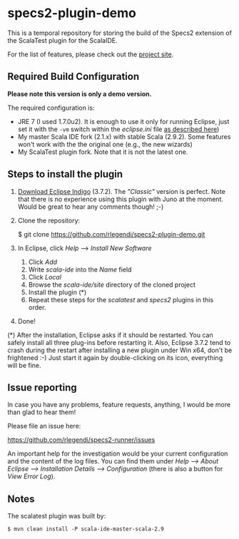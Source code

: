 # specs2-plugin-demo #

This is a temporal repository for storing the build of the Specs2 extension of the ScalaTest plugin for the ScalaIDE.

For the list of features, please check out the [project site][projectSite].

## Required Build Configuration ##
**Please note this version is only a demo version.**

The required configuration is:

* JRE 7 (I used 1.7.0u2). It is enough to use it only for running Eclipse, just set it with the `-vm` switch within the *eclipse.ini* file [as described here][eclipseIni])
* My master Scala IDE fork (2.1.x) with stable Scala (2.9.2). Some features won't work with the the original one (e.g., the new wizards)
* My ScalaTest plugin fork. Note that it is not the latest one.

## Steps to install the plugin ##

1. [Download Eclipse Indigo][IndigoDownload] (3.7.2). The *"Classic"* version is perfect.
   Note that there is no experience using this plugin with Juno at the moment. Would be great to hear any comments though! ;-)
1. Clone the repository:
   
	$ git clone https://github.com/rlegendi/specs2-plugin-demo.git
   
1. In Eclipse, click *Help* --> *Install New Software*
   1. Click *Add*
   1. Write *scala-ide* into the *Name* field
   1. Click *Local*
   1. Browse the *scala-ide/site* directory of the cloned project
   1. Install the plugin (*)
   1. Repeat these steps for the *scalatest* and *specs2* plugins in this order.
1. Done!

(*) After the installation, Eclipse asks if it should be restarted. You can safely install all three plug-ins before restarting it. Also, Eclipse 3.7.2 tend to crash during the restart after installing a new plugin under Win x64, don't be frightened :-) Just start it again by double-clicking on its icon, everything will be fine.

## Issue reporting ##

In case you have any problems, feature requests, anything, I would be more than glad to hear them!

Please file an issue here:

https://github.com/rlegendi/specs2-runner/issues

An important help for the investigation would be your current configuration and the content of the log files. You can find them under *Help --> About Eclipse --> Installation Details --> Configuration* (there is also a button for *View Error Log*).

## Notes ##
The scalatest plugin was built by:

	$ mvn clean install -P scala-ide-master-scala-2.9

  [projectSite]:    http://rlegendi.github.com/specs2-runner/
  [eclipseIni]:     http://wiki.eclipse.org/Eclipse.ini#Specifying_the_JVM
  [IndigoDownload]: http://www.eclipse.org/downloads/packages/release/indigo/sr2

